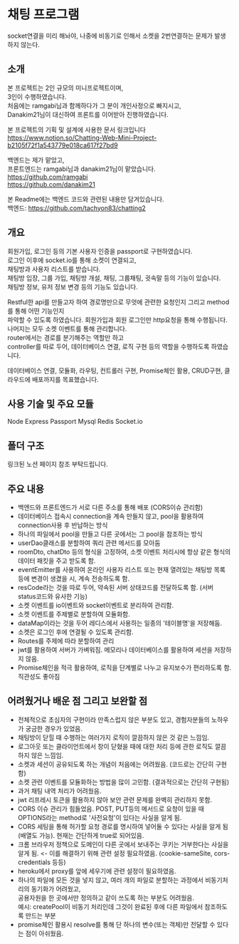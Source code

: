 # 채팅 프로그램   
   
   socket연결을 미리 해놔야, 나중에 비동기로 인해서 소켓을 2번연결하는 문제가 발생하지 않는다.   
   
## 소개
  
본 프로젝트는 2인 규모의 미니프로젝트이며,   
3인이 수행하였습니다.   
처음에는 ramgabi님과 함께하다가 그 분이 개인사정으로 빠지시고,   
Danakim21님이 대신하여 프론트를 이어받아 진행하였습니다.   
   
본 프로젝트의 기획 및 설계에 사용한 문서 링크입니다   
https://www.notion.so/Chatting-Web-Mini-Project-b2105f72f1a543779e018ca617f27bd9   
    
백엔드는 제가 맡았고,  
프론트엔드는 ramgabi님과 danakim21님이 맡았습니다.  
https://github.com/ramgabi   
https://github.com/danakim21    

본 Readme에는 백엔드 코드와 관련된 내용만 담겨있습니다.   
백엔드: https://github.com/tachyon83/chatting2   
   
     
        
## 개요
   
회원가입, 로그인 등의 기본 사용자 인증을 passport로 구현하였습니다.   
로그인 이후에 socket.io를 통해 소켓이 연결되고,    
채팅방과 사용자 리스트를 받습니다.   
채팅방 입장, 그룹 가입, 채팅방 개설, 채팅, 그룹채팅, 귓속말 등의 기능이 있습니다.   
채팅방 정보, 유저 정보 변경 등의 기능도 있습니다.   
    
Restful한 api를 만들고자 하여 경로명만으로 무엇에 관련한 요청인지 그리고 method를 통해 어떤 기능인지   
파악할 수 있도록 하였습니다. 회원가입과 회원 로그인만 http요청을 통해 수행됩니다.   
나머지는 모두 소켓 이벤트를 통해 관리합니다.   
router에서는 경로를 분기해주는 역할만 하고   
controller를 따로 두어, 데이터베이스 연결, 로직 구현 등의 역할을 수행하도록 하였습니다.   
   
데이터베이스 연결, 모듈화, 라우팅, 컨트롤러 구현, Promise체인 활용, CRUD구현, 클라우드에 배포까지를 목표했습니다.  
   
   
   
## 사용 기술 및 주요 모듈
   
Node Express Passport Mysql Redis Socket.io    
   
   
      
## 폴더 구조
  
링크된 노션 페이지 참조 부탁드립니다.   
   
   
   
## 주요 내용
  
- 백엔드와 프론트엔드가 서로 다른 주소를 통해 배포 (CORS이슈 관리함)  
- 데이터베이스 접속시 connection을 계속 만들지 않고, pool을 활용하여 connection사용 후 반납하는 방식   
- 하나의 파일에서 pool을 만들고 다른 곳에서는 그 pool을 참조하는 방식   
- userDao클래스를 분할하여 쿼리 관련 메서드를 모아둠    
- roomDto, chatDto 등의 형식을 고정하여, 소켓 이벤트 처리시에 항상 같은 형식의 데이터 패킷을 주고 받도록 함.   
- eventEmitter를 사용하여 온라인 사용자 리스트 또는 현재 열려있는 채팅방 목록 등에 변경이 생겼을 시, 계속 전송하도록 함.   
- resCode라는 것을 따로 두어, 약속된 서버 상태코드를 전달하도록 함. (서버 status코드와 유사한 기능)   
- 소켓 이벤트를 io이벤트와 socket이벤트로 분리하여 관리함.   
- 소켓 이벤트를 주제별로 분할하여 모듈화함.   
- dataMap이라는 것을 두어 레디스에서 사용하는 일종의 '테이블명'을 저장해둠.   
- 소켓은 로그인 후에 연결될 수 있도록 관리함.   
- Routes를 주제에 따라 분할하여 관리   
- jwt를 활용하여 서버가 가벼워짐. 메모리나 데이터베이스를 활용하여 세션을 저장하지 않음.   
- Promise체인을 적극 활용하여, 로직을 단계별로 나누고 유지보수가 편리하도록 함. 직관성도 좋아짐   
  
        
        
## 어려웠거나 배운 점 그리고 보완할 점
   
- 전체적으로 초심자의 구현이라 만족스럽지 않은 부분도 있고, 경험자분들의 노하우가 궁금한 경우가 있었음.   
- 채팅방이 닫힐 때 수행하는 여러가지 로직이 깔끔하지 않은 것 같은 느낌임.   
- 로그아웃 또는 클라이언트에서 창이 닫혔을 때에 대한 처리 등에 관한 로직도 깔끔하지 않은 느낌임.   
- 소켓과 세션이 공유되도록 하는 개념이 처음에는 어려웠음. (코드로는 간단히 구현함)   
- 소켓 관련 이벤트를 모듈화하는 방법을 많이 고민함. (결과적으로는 간단히 구현됨)   
- 과거 채팅 내역 처리가 어려웠음.   
- jwt 리프레시 토큰을 활용하지 않아 보안 관련 문제를 완벽히 관리하지 못함.   
- CORS 이슈 관리가 힘들었음. POST, PUT등의 메서드로 요청이 있을 때 OPTIONS라는 method로 '사전요청'이 있다는 사실을 알게 됨.
- CORS 세팅을 통해 허가할 요청 경로를 명시하여 넣어둘 수 있다는 사실을 알게 됨 (배열도 가능). 현재는 간단하게 true로 되어있음.
- 크롬 브라우저 정책으로 도메인이 다른 곳에서 보내주는 쿠키는 거부한다는 사실을 알게 됨. <- 이를 해결하기 위해 관련 설정 필요하였음.
  (cookie-sameSite, cors-credentials 등등)
- heroku에서 proxy를 앞에 세우기에 관련 설정이 필요하였음.
- 하나의 파일에 모든 것을 넣지 않고, 여러 개의 파일로 분할하는 과정에서 비동기처리의 동기화가 어려웠고,   
  공용자원을 한 곳에서만 정의하고 같이 쓰도록 하는 부분도 어려웠음.   
  예시: createPool이 비동기 처리인데 그것이 완료된 후에 다른 파일에서 참조하도록 만드는 부분   
- promise체인 활용시 resolve를 통해 단 하나의 변수(또는 객체)만 전달할 수 있다는 점이 아쉬웠음.   
   
